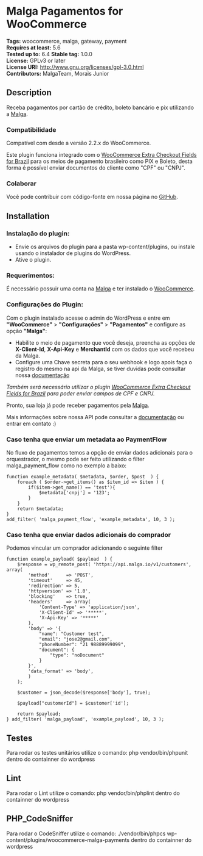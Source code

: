 # Malga Pagamentos for WooCommerce #

**Tags:** woocommerce, malga, gateway, payment  
**Requires at least:** 5.6  
**Tested up to:** 6.4 
**Stable tag:** 1.0.0  
**License:** GPLv3 or later  
**License URI:** http://www.gnu.org/licenses/gpl-3.0.html  
**Contributors:** MalgaTeam, Morais Junior

## Description ##

Receba pagamentos por cartão de crédito, boleto bancário e pix utilizando a [Malga](https://www.malga.io).

### Compatibilidade ###

Compatível com desde a versão 2.2.x do WooCommerce.

Este plugin funciona integrado com o [WooCommerce Extra Checkout Fields for Brazil](http://wordpress.org/plugins/woocommerce-extra-checkout-fields-for-brazil/) para os meios de pagamento brasileiro como PIX e Boleto, desta forma é possível enviar documentos do cliente como "CPF" ou "CNPJ".

### Colaborar ###

Você pode contribuir com código-fonte em nossa página no [GitHub](https://github.com/plughacker/malga-woocommerce).

## Installation ##

### Instalação do plugin: ###

* Envie os arquivos do plugin para a pasta wp-content/plugins, ou instale usando o instalador de plugins do WordPress.
* Ative o plugin.

### Requerimentos: ###

É necessário possuir uma conta na [Malga](https://www.malga.io) e ter instalado o [WooCommerce](http://wordpress.org/plugins/woocommerce/).

### Configurações do Plugin: ###

Com o plugin instalado acesse o admin do WordPress e entre em **"WooCommerce"** > **"Configurações"** > **"Pagamentos"** e configure as opção **"Malga"**:

- Habilite o meio de pagamento que você deseja, preencha as opções de **X-Client-Id**, **X-Api-Key** e **MerchantId** com os dados que você recebeu da Malga.
- Configure uma Chave secreta para o seu webhook e logo apois faça o registro do mesmo na api da Malga, se tiver duvidas pode consultar nossa [documentação](https://docs.plugpagamentos.com/#section/Criacao-de-um-webhook)

*Também será necessário utilizar o plugin [WooCommerce Extra Checkout Fields for Brazil](http://wordpress.org/plugins/woocommerce-extra-checkout-fields-for-brazil/) para poder enviar campos de CPF e CNPJ.*

Pronto, sua loja já pode receber pagamentos pela [Malga](https://www.malga.io/?lang=en).

Mais informações sobre nossa API pode consultar a [documentação](https://docs.malga.io/) ou entrar em contato :)

### Caso tenha que enviar um metadata ao PaymentFlow
No fluxo  de pagamentos temos a opção de enviar dados adicionais para o orquestrador, o mesmo pode ser feito utilizando o filter malga_payment_flow como no exemplo a baixo:

```
function example_metadata( $metadata, $order, $post  ) {
    foreach ( $order->get_items() as $item_id => $item ) { 
		if($item->get_name() == 'test'){
			$metadata['cnpj'] = '123';
		}
	}
    return $metadata;
}
add_filter( 'malga_payment_flow', 'example_metadata', 10, 3 );
```

### Caso tenha que enviar dados adicionais do comprador

Podemos vincular um comprador adicionando o seguinte filter

```
function example_payload( $payload  ) {
	$response = wp_remote_post( 'https://api.malga.io/v1/customers', array(
		'method'      => 'POST',
		'timeout'     => 45,
		'redirection' => 5,
		'httpversion' => '1.0',
		'blocking'    => true,
		'headers'     => array(
            'Content-Type' => 'application/json',
            'X-Client-Id' => '*****',
            'X-Api-Key' => '*****'
        ),
		'body' => '{
			"name": "Customer test",
			"email": "jose2@gmail.com",
			"phoneNumber": "21 98889999099",
			"document": {
				"type": "noDocument"
			}
		}',
		'data_format' => 'body',
		)
	);

	$customer = json_decode($response['body'], true);

	$payload["customerId"] = $customer['id'];

	return $payload;
} add_filter( 'malga_payload', 'example_payload', 10, 3 );
```

## Testes ##

Para rodar os testes unitários utilize o comando: php vendor/bin/phpunit dentro do containner do wordpress

## Lint ##

Para rodar o Lint utilize o comando: php vendor/bin/phplint dentro do containner do wordpress

## PHP_CodeSniffer ##

Para rodar o CodeSniffer utilize o comando: ./vendor/bin/phpcs wp-content/plugins/woocommerce-malga-payments dentro do containner do wordpress
